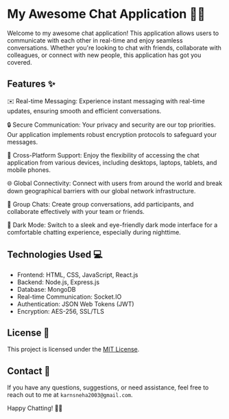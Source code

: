 # My Awesome Chat Application 👋💬

Welcome to my awesome chat application! This application allows users to communicate with each other in real-time and enjoy seamless conversations. Whether you're looking to chat with friends, collaborate with colleagues, or connect with new people, this application has got you covered. 

## Features ✨

✉️ Real-time Messaging: Experience instant messaging with real-time updates, ensuring smooth and efficient conversations.

🔒 Secure Communication: Your privacy and security are our top priorities. Our application implements robust encryption protocols to safeguard your messages.

📱 Cross-Platform Support: Enjoy the flexibility of accessing the chat application from various devices, including desktops, laptops, tablets, and mobile phones.

🌐 Global Connectivity: Connect with users from around the world and break down geographical barriers with our global network infrastructure.

👥 Group Chats: Create group conversations, add participants, and collaborate effectively with your team or friends.

🌙 Dark Mode: Switch to a sleek and eye-friendly dark mode interface for a comfortable chatting experience, especially during nighttime.

## Technologies Used 💻

- Frontend: HTML, CSS, JavaScript, React.js
- Backend: Node.js, Express.js
- Database: MongoDB
- Real-time Communication: Socket.IO
- Authentication: JSON Web Tokens (JWT)
- Encryption: AES-256, SSL/TLS

## License 📝

This project is licensed under the [MIT License](LICENSE).

## Contact 📧

If you have any questions, suggestions, or need assistance, feel free to reach out to me at `karnsneha2003@gmail.com`.

Happy Chatting! 🎉💬
